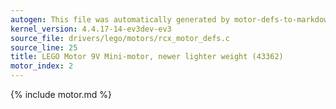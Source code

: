 ```yaml
---
autogen: This file was automatically generated by motor-defs-to-markdown.py
kernel_version: 4.4.17-14-ev3dev-ev3
source_file: drivers/lego/motors/rcx_motor_defs.c
source_line: 25
title: LEGO Motor 9V Mini-motor, newer lighter weight (43362)
motor_index: 2
---
```


{% include motor.md %}
